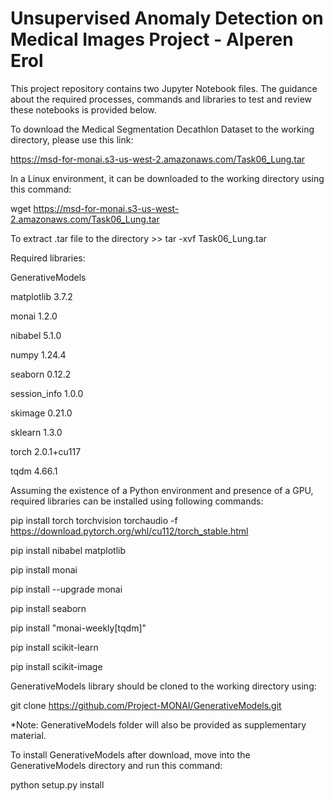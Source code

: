 # Unsupervised Anomaly Detection on Medical Images Project - Alperen Erol

This project repository contains two Jupyter Notebook files. The
guidance about the required processes, commands and libraries to test
and review these notebooks is provided below.

To download the Medical Segmentation Decathlon Dataset to the working
directory, please use this link:

https://msd-for-monai.s3-us-west-2.amazonaws.com/Task06_Lung.tar

In a Linux environment, it can be downloaded to the working directory
using this command:

wget https://msd-for-monai.s3-us-west-2.amazonaws.com/Task06_Lung.tar

To extract .tar file to the directory \>\> tar -xvf Task06_Lung.tar

Required libraries:

GenerativeModels

matplotlib 3.7.2

monai 1.2.0

nibabel 5.1.0

numpy 1.24.4

seaborn 0.12.2

session_info 1.0.0

skimage 0.21.0

sklearn 1.3.0

torch 2.0.1+cu117

tqdm 4.66.1

Assuming the existence of a Python environment and presence of a GPU,
required libraries can be installed using following commands:

pip install torch torchvision torchaudio -f
https://download.pytorch.org/whl/cu112/torch_stable.html

pip install nibabel matplotlib

pip install monai

pip install --upgrade monai

pip install seaborn

pip install "monai-weekly\[tqdm\]"

pip install scikit-learn

pip install scikit-image

GenerativeModels library should be cloned to the working directory
using:

git clone https://github.com/Project-MONAI/GenerativeModels.git

\*Note: GenerativeModels folder will also be provided as supplementary
material.

To install GenerativeModels after download, move into the
GenerativeModels directory and run this command:

python setup.py install
